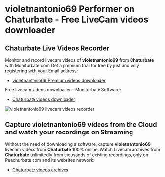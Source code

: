 # violetnantonio69 Performer on Chaturbate - Free LiveCam videos downloader

## Chaturbate Live Videos Recorder

Monitor and record livecam videos of **violetnantonio69** from **Chaturbate** with Moniturbate.com
Get a premium trial for free by just and only registering with your Email address:
* [violetnantonio69 Premium videos downloader](https://moniturbate.com/request-demo-licence-key.html)

Free livecam videos downloader - Moniturbate Software:
* [Chaturbate videos downloader](https://moniturbate.com/moniturbate-download-software.html)

![violetnantonio69 livecam videos recorder](https://peachurnet.com/templates/moniturbate-software.png)


## Capture violetnantonio69 videos from the Cloud and watch your recordings on Streaming

Without the need of downloading a software, capture **violetnantonio69** livecam videos from **Chaturbate** 100% online.
Watch Livecam archives from **Chaturbate** unlimitedly from thousands of existing recordings, only on Peachurbate.com and its websites network:
* [Chaturbate videos archives](https://peachurnet.com/)